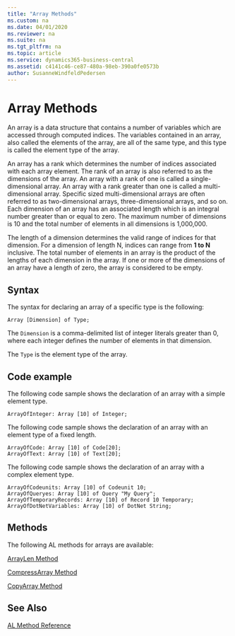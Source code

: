 ```yaml
---
title: "Array Methods"
ms.custom: na
ms.date: 04/01/2020
ms.reviewer: na
ms.suite: na
ms.tgt_pltfrm: na
ms.topic: article
ms.service: dynamics365-business-central
ms.assetid: c4141c46-ce87-480a-98eb-390a0fe0573b
author: SusanneWindfeldPedersen
---
```


# Array Methods

An array is a data structure that contains a number of variables which are accessed through computed indices. The variables contained in an array, also called the elements of the array, are all of the same type, and this type is called the element type of the array.

An array has a rank which determines the number of indices associated with each array element. The rank of an array is also referred to as the dimensions of the array. An array with a rank of one is called a single-dimensional array. An array with a rank greater than one is called a multi-dimensional array. Specific sized multi-dimensional arrays are often referred to as two-dimensional arrays, three-dimensional arrays, and so on. Each dimension of an array has an associated length which is an integral number greater than or equal to zero. The maximum number of dimensions is 10 and the total number of elements in all dimensions is 1,000,000.

The length of a dimension determines the valid range of indices for that dimension. For a dimension of length N, indices can range from **1 to N** inclusive. The total number of elements in an array is the product of the lengths of each dimension in the array. If one or more of the dimensions of an array have a length of zero, the array is considered to be empty.

## Syntax 

The syntax for declaring an array of a specific type is the following:
```
Array [Dimension] of Type;
```

The `Dimension` is a comma-delimited list of integer literals greater than 0, where each integer defines the number of elements in that dimension. 

The `Type` is the element type of the array.

## Code example 
The following code sample shows the declaration of an array with a simple element type.

```
ArrayOfInteger: Array [10] of Integer;
```

The following code sample shows the declaration of an array with an element type of a fixed length.

```
ArrayOfCode: Array [10] of Code[20];
ArrayOfText: Array [10] of Text[20];
```

The following code sample shows the declaration of an array with a complex element type.

```
ArrayOfCodeunits: Array [10] of Codeunit 10;
ArrayOfQueryes: Array [10] of Query "My Query";
ArrayOfTemporaryRecords: Array [10] of Record 10 Temporary;
ArrayOfDotNetVariables: Array [10] of DotNet String;
```

## Methods
The following AL methods for arrays are available:  

[ArrayLen Method](../methods-auto/system/system-arraylen-method.md) 

[CompressArray Method](../methods-auto/system/system-compressarray-method.md)

[CopyArray Method](../methods-auto/system/system-copyarray-method.md)

## See Also  

[AL Method Reference](../methods-auto/library.md)  
